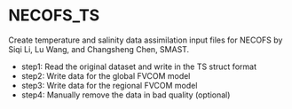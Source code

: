 # NECOFS_TS
Create temperature and salinity data assimilation input files for NECOFS
by Siqi Li, Lu Wang, and Changsheng Chen, SMAST.

- step1: Read the original dataset and write in the TS struct format
- step2: Write data for the global FVCOM model
- step3: Write data for the regional FVCOM model
- step4: Manually remove the data in bad quality (optional)

